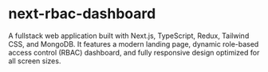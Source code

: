 # next-rbac-dashboard
A fullstack web application built with Next.js, TypeScript, Redux, Tailwind CSS, and MongoDB. It features a modern landing page, dynamic role-based access control (RBAC) dashboard, and fully responsive design optimized for all screen sizes.
